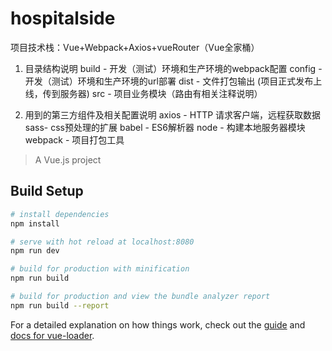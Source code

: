 # hospitalside

项目技术栈：Vue+Webpack+Axios+vueRouter（Vue全家桶）

1. 目录结构说明
build - 开发（测试）环境和生产环境的webpack配置
config - 开发（测试）环境和生产环境的url部署
dist - 文件打包输出 (项目正式发布上线，传到服务器)
src - 项目业务模块（路由有相关注释说明）

2. 用到的第三方组件及相关配置说明
axios -  HTTP 请求客户端，远程获取数据
sass- css预处理的扩展
babel - ES6解析器
node - 构建本地服务器模块
webpack - 项目打包工具

> A Vue.js project

## Build Setup

``` bash
# install dependencies
npm install

# serve with hot reload at localhost:8080
npm run dev

# build for production with minification
npm run build

# build for production and view the bundle analyzer report
npm run build --report
```

For a detailed explanation on how things work, check out the [guide](http://vuejs-templates.github.io/webpack/) and [docs for vue-loader](http://vuejs.github.io/vue-loader).
